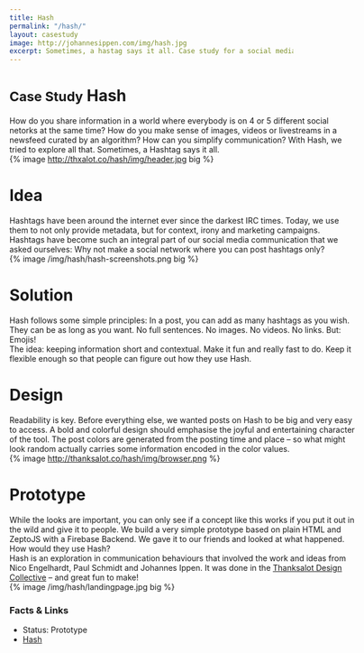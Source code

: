 ```yaml
---
title: Hash
permalink: "/hash/"
layout: casestudy
image: http://johannesippen.com/img/hash.jpg
excerpt: Sometimes, a hastag says it all. Case study for a social media prototype.
---
```


<style>
  p {
    width: 615px;
    margin: 0 auto;
  }
  .standard img {
    width: 100%;
    max-width: 615px;
  }
  .big img {
    width: 100%;
    max-width: 900px;
    margin-left: -92.5px;
    margin-right: -92.5px;
  }
  .casestudy-image {
    margin-top: 2em;
  }
</style>

# <small>Case Study</small> Hash

How do you share information in a world where everybody is on 4 or 5 different social netorks at the same time? How do you make sense of images, videos or livestreams in a newsfeed curated by an algorithm? How can you simplify communication? With Hash, we tried to explore all that. Sometimes, a Hashtag says it all.

{% image http://thxalot.co/hash/img/header.jpg big %}

# Idea

Hashtags have been around the internet ever since the darkest IRC times. Today, we use them to not only provide metadata, but for context, irony and marketing campaigns. Hashtags have become such an integral part of our social media communication that we asked ourselves: Why not make a social network where you can post hashtags only?

{% image /img/hash/hash-screenshots.png big %}

# Solution

Hash follows some simple principles: In a post, you can add as many hashtags as you wish. They can be as long as you want. No full sentences. No images. No videos. No links. But: Emojis!

The idea: keeping information short and contextual. Make it fun and really fast to do. Keep it flexible enough so that people can figure out how they use Hash.

# Design

Readability is key. Before everything else, we wanted posts on Hash to be big and very easy to access. A bold and colorful design should emphasise the joyful and entertaining character of the tool. The post colors are generated from the posting time and place – so what might look random actually carries some information encoded in the color values.

{% image http://thanksalot.co/hash/img/browser.png %}

# Prototype

While the looks are important, you can only see if a concept like this works if you put it out in the wild and give it to people. We build a very simple prototype based on plain HTML and ZeptoJS with a Firebase Backend. We gave it to our friends and looked at what happened. How would they use Hash?

Hash is an exploration in communication behaviours that involved the work and ideas from Nico Engelhardt, Paul Schmidt and Johannes Ippen. It was done in the [Thanksalot Design Collective](http://thxalot.co) – and great fun to make!

{% image /img/hash/landingpage.jpg big %}

<section class="facts">
  <div class="inner grid">
    <div class="col">
      <h3>Facts & Links</h3>
    </div>
    <div class="col">
      <ul>
        <li>
          Status: Prototype
        </li>
        <li>
          <a href="http://thanksalot.co/hash/">Hash</a>
        </li>
      </ul>
    </div>
  </div>
</section>
